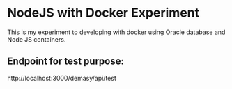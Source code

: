 # NodeJS with Docker Experiment
This is my experiment to developing with docker using Oracle database and Node JS containers.


## Endpoint for test purpose:
http://localhost:3000/demasy/api/test
